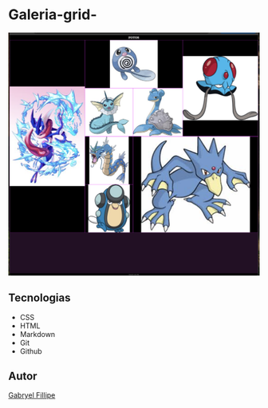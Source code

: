 # Galeria-grid-

![](./img/agua.png)

## Tecnologias

* CSS
* HTML
* Markdown
* Git
* Github

## Autor

[Gabryel Fillipe](https://www.linkedin.com/in/gabryel-fillipe/)